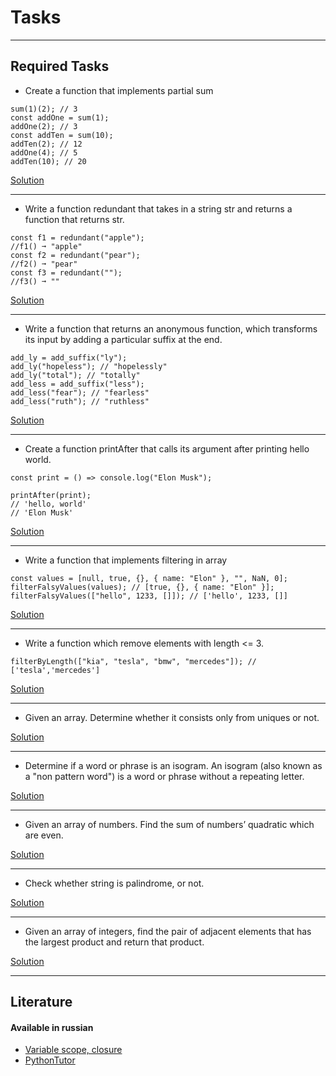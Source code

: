 # Tasks

---

## Required Tasks

* Create a function that implements partial sum

```
sum(1)(2); // 3
const addOne = sum(1);
addOne(2); // 3
const addTen = sum(10);
addTen(2); // 12
addOne(4); // 5
addTen(10); // 20
```

[Solution](https://github.com/Arman0701/Scope-and-closures/blob/master/Required-Tasks/1.Partial-sum.js)

---

* Write a function redundant that takes in a string str and returns a function that returns str.

```
const f1 = redundant("apple");
//f1() ➞ "apple"
const f2 = redundant("pear");
//f2() ➞ "pear"
const f3 = redundant("");
//f3() ➞ ""
```

[Solution](https://github.com/Arman0701/Scope-and-closures/blob/master/Required-Tasks/2.Redundant-function.js)

---

* Write a function that returns an anonymous function, which transforms its input by adding a particular suffix at the end.

```
add_ly = add_suffix("ly");
add_ly("hopeless"); // "hopelessly"
add_ly("total"); // "totally"
add_less = add_suffix("less");
add_less("fear"); // "fearless"
add_less("ruth"); // "ruthless"
```

[Solution](https://github.com/Arman0701/Scope-and-closures/blob/master/Required-Tasks/3.Add-suffix.js)

---

* Create a function printAfter that calls its argument after printing hello world.

```
const print = () => console.log("Elon Musk");

printAfter(print);
// 'hello, world'
// 'Elon Musk'
```

[Solution](https://github.com/Arman0701/Scope-and-closures/blob/master/Required-Tasks/4.Print-after.js)

---

* Write a function that implements filtering in array

```
const values = [null, true, {}, { name: "Elon" }, "", NaN, 0];
filterFalsyValues(values); // [true, {}, { name: "Elon" }];
filterFalsyValues(["hello", 1233, []]); // ['hello', 1233, []]
```

[Solution](https://github.com/Arman0701/Scope-and-closures/blob/master/Required-Tasks/5.Check-falsy-values.js)

---

* Write a function which remove elements with length <= 3.
```
filterByLength(["kia", "tesla", "bmw", "mercedes"]); // ['tesla','mercedes']
```

[Solution](https://github.com/Arman0701/Scope-and-closures/blob/master/Required-Tasks/6%E2%80%A4Remove-unnecessary-elements.js)

---

* Given an array. Determine whether it consists only from uniques or not.

[Solution](https://github.com/Arman0701/Scope-and-closures/blob/master/Required-Tasks/7.Unique-elements.js)

---

* Determine if a word or phrase is an isogram. An isogram (also known as a "non pattern word") is a word or phrase without a repeating letter.

[Solution](https://github.com/Arman0701/Scope-and-closures/blob/master/Required-Tasks/8.Is-isogram.js)

---

* Given an array of numbers. Find the sum of numbersʼ quadratic which are even.

[Solution](https://github.com/Arman0701/Scope-and-closures/blob/master/Required-Tasks/9.Evens-quateric-sum.js)

---

* Check whether string is palindrome, or not.

[Solution](https://github.com/Arman0701/Scope-and-closures/blob/master/Required-Tasks/10.Checking-polindrome.js)

---

* Given an array of integers, find the pair of adjacent elements that has the largest product and return that product.

[Solution](https://github.com/Arman0701/Scope-and-closures/blob/master/Required-Tasks/11.Largest-prod-of-pair.js)

---

## Literature
#### Available in russian

* [Variable scope, closure]()
* [PythonTutor]()
